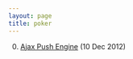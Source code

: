 ```yaml
---
layout: page
title: poker
---
```


0. [Ajax Push Engine](/bookmark/2012/12/10/ape.html) (10 Dec 2012) 
